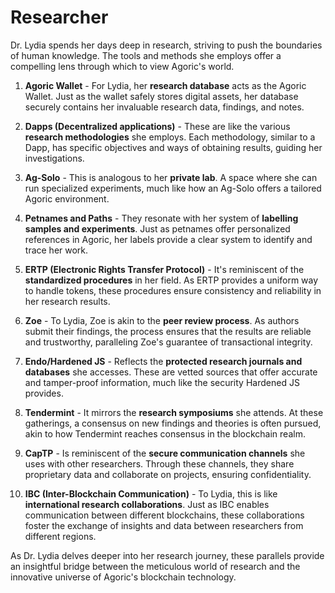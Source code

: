 # Researcher

Dr. Lydia spends her days deep in research, striving to push the boundaries of human knowledge. The tools and methods she employs offer a compelling lens through which to view Agoric's world.

1. **Agoric Wallet** - For Lydia, her **research database** acts as the Agoric Wallet. Just as the wallet safely stores digital assets, her database securely contains her invaluable research data, findings, and notes.

2. **Dapps (Decentralized applications)** - These are like the various **research methodologies** she employs. Each methodology, similar to a Dapp, has specific objectives and ways of obtaining results, guiding her investigations.

3. **Ag-Solo** - This is analogous to her **private lab**. A space where she can run specialized experiments, much like how an Ag-Solo offers a tailored Agoric environment.

4. **Petnames and Paths** - They resonate with her system of **labelling samples and experiments**. Just as petnames offer personalized references in Agoric, her labels provide a clear system to identify and trace her work.

5. **ERTP (Electronic Rights Transfer Protocol)** - It's reminiscent of the **standardized procedures** in her field. As ERTP provides a uniform way to handle tokens, these procedures ensure consistency and reliability in her research results.

6. **Zoe** - To Lydia, Zoe is akin to the **peer review process**. As authors submit their findings, the process ensures that the results are reliable and trustworthy, paralleling Zoe's guarantee of transactional integrity.

7. **Endo/Hardened JS** - Reflects the **protected research journals and databases** she accesses. These are vetted sources that offer accurate and tamper-proof information, much like the security Hardened JS provides.

8. **Tendermint** - It mirrors the **research symposiums** she attends. At these gatherings, a consensus on new findings and theories is often pursued, akin to how Tendermint reaches consensus in the blockchain realm.

9. **CapTP** - Is reminiscent of the **secure communication channels** she uses with other researchers. Through these channels, they share proprietary data and collaborate on projects, ensuring confidentiality.

10. **IBC (Inter-Blockchain Communication)** - To Lydia, this is like **international research collaborations**. Just as IBC enables communication between different blockchains, these collaborations foster the exchange of insights and data between researchers from different regions.

As Dr. Lydia delves deeper into her research journey, these parallels provide an insightful bridge between the meticulous world of research and the innovative universe of Agoric's blockchain technology.